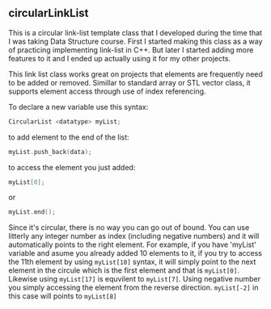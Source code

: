 ## circularLinkList

This is a circular link-list template class that I developed during the time that I was taking Data Structure course. First I started making this class as a way of practicing implementing link-list in C++. But later I started adding more features to it and I ended up actually using it for my other projects.

This link list class works great on projects that elements are frequently need to be added or removed. Simillar to standard array or STL vector class, it supports element access through use of index referencing. 

To declare a new variable use this syntax:

```c++
CircularList <datatype> myList;
```

to add element to the end of the list:

```c++
myList.push_back(data);
```
to access the element you just added:

```c++
myList[0];
```
or

```c++
myList.end();
```

Since it's circular, there is no way you can go out of bound. You can use litterly any integer number as index (including negative numbers) and it will automatically points to the right element. 
For example, if you have 'myList' variable and asume you already added 10 elements to it, if you try to access the 11th element by using ```myList[10]``` syntax, it will simply point to the next element in the circule which is the first element and that is ```myList[0]```. Likewise using ```myList[17]``` is equvilent to ```myList[7]```. Using negative number you simply accessing the element from the reverse direction. ```myList[-2]``` in this case will points to ```myList[8]```
